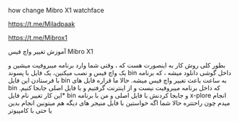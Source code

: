 how change Mibro X1 watchface

https://t.me/Miladpaak


https://t.me/Mibrox1

آموزش تغییر واچ فیس Mibro X1

بطور کلی روش کار به اینصورت هست که ، وقتی شما وارد برنامه میبروفیت میشین و یک واچ فیس و نصب میکنین، یک فایل با پسوند bin داخل گوشی دانلود میشه ، که برنامه با فرستادن این فایل bin به ساعت باعث تغییر واچ فیس میشه.
حالا ما قراره فایل های bin که داخل برنامه میبروفیت نیست و از اینترنت گرفتیم و با فایل اصلی جابجا کنیم.
*این کار تغییر نام فایل bin و جابجا کردنش با فایل اصلی و من با برنامه x-plore انجام میدم چون راحتتره
حالا شما اگه خواستین با فایل منیجر های دیگه هم میتونین انجام بدین یا حتی با کامپیوتر
